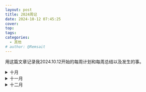 ```yaml
---
layout: post
title: 2024周记
date: 2024-10-12 07:45:25
cover: 
top: 
tags: 
categories: 
  - 其他
# author: @Remsait
---
```

用这篇文章记录我2024.10.12开始的每周计划和每周总结以及发生的事。

<!-- more -->

<details>
<summary>十月</summary>
第一周：<br>
&emsp; 目标：   无<br>
&emsp; 总结： 十月一放假，光玩游戏了<br>
第二周：<br>
&emsp; 目标：整懂决策树算法相关的知识，继续学习其他机器学习算法，继续看生物信息书<br>
&emsp; 10.12总结：周五被导师叫去了，跟我说他要带我，和之前的导师方针完全不一样，可以说是一个月白学了，但是新的方针也不错，就是一直读论文，以论文驱动去学其他知识，而以前是从基础开始自学。<br>
第三周：<br>
&emsp; 目标：一周怎么也得读个六七篇论文吧，继续学习AI路线的相关知识，还得继续学习决策树知识，下次前导师组会也得参加<br>
&emsp; 总结：这周寄了，外语论文就读一篇，中文综述读了四篇，用处不大，决策树还没学，组会也没开成
第四周：<br>
&emsp; 目标：同上，前导组会不参加了<br>
&emsp; 总结：这周更寄，沉迷炉石
第五周：<br>
&emsp; 目标：了解蛋白质结构预测有哪些论文，重新学习机器学习和深度学习<br>
&emsp; 总结：11.5 今天周二，上周看了机器学习的几节课，蛋白质结构预测的alphafold、rosetta等都稍微了解了一下，筛选了几个相关的论文，还没看完。
</details>

<details>
<summary>十一月</summary>
第一周：<br>
&emsp; 目标：   继续机器学习<br>
&emsp; 11.11总结： 玩游戏居多，下周开零式了，还要准备考试<br>
第二周：<br>
&emsp; 目标：机器学习+深度学习一起学，零式开荒
</details>

<details>
<summary>十二月</summary>
12.13：几乎摸鱼了一个月，不能再继续放纵下去了。
想要研究 突变导致蛋白质结构稳定性的变化 方向，试试看吧。
</details>

